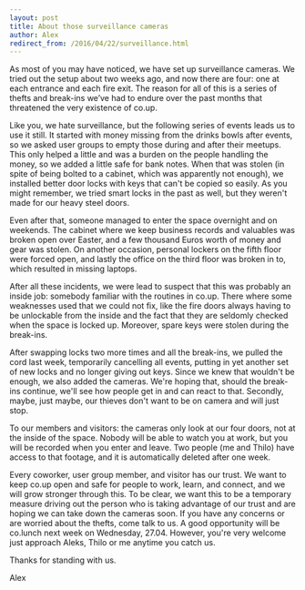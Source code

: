 ```yaml
---
layout: post
title: About those surveillance cameras
author: Alex
redirect_from: /2016/04/22/surveillance.html
---
```


As most of you may have noticed, we have set up surveillance cameras. We tried out the setup about two weeks ago, and now there are four: one at each entrance and each fire exit. The reason for all of this is a series of thefts and break-ins we’ve had to endure over the past months that threatened the very existence of co.up.

Like you, we hate surveillance, but the following series of events leads us to use it still. It started with money missing from the drinks bowls after events, so we asked user groups to empty those during and after their meetups. This only helped a little and was a burden on the people handling the money, so we added a little safe for bank notes. When that was stolen (in spite of being bolted to a cabinet, which was apparently not enough), we installed better door locks with keys that can't be copied so easily. As you might remember, we tried smart locks in the past as well, but they weren't made for our heavy steel doors.

Even after that, someone managed to enter the space overnight and on weekends. The cabinet where we keep business records and valuables was broken open over Easter, and a few thousand Euros worth of money and gear was stolen. On another occasion, personal lockers on the fifth floor were forced open, and lastly the office on the third floor was broken in to, which resulted in missing laptops.

After all these incidents, we were lead to suspect that this was probably an inside job: somebody familiar with the routines in co.up. There where some weaknesses used that we could not fix, like the fire doors always having to be unlockable from the inside and the fact that they are seldomly checked when the space is locked up. Moreover, spare keys were stolen during the break-ins.

After swapping locks two more times and all the break-ins, we pulled the cord last week, temporarily cancelling all events, putting in yet another set of new locks and no longer giving out keys. Since we knew that wouldn't be enough, we also added the cameras. We're hoping that, should the break-ins continue, we'll see how people get in and can react to that. Secondly, maybe, just maybe, our thieves don't want to be on camera and will just stop.

To our members and visitors: the cameras only look at our four doors, not at the inside of the space. Nobody will be able to watch you at work, but you will be recorded when you enter and leave. Two people (me and Thilo) have access to that footage, and it is automatically deleted after one week.

Every coworker, user group member, and visitor has our trust. We want to keep co.up open and safe for people to work, learn, and connect, and we will grow stronger through this. To be clear, we want this to be a temporary measure driving out the person who is taking advantage of our trust and are hoping we can take down the cameras soon. If you have any concerns or are worried about the thefts, come talk to us. A good opportunity will be co.lunch next week on Wednesday, 27.04. However, you're very welcome just approach Aleks, Thilo or me anytime you catch us.

Thanks for standing with us.

Alex
